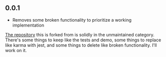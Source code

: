 ## 0.0.1

* Removes some broken functionality to prioritize a working implementation

[The repository](https://github.com/jfujita/videojs-http-source-selector) this is forked from is solidly in the unmaintained category. There's some things to keep like the tests and demo, some things to replace like karma with jest, and some things to delete like broken functionality. I'll work on it.
